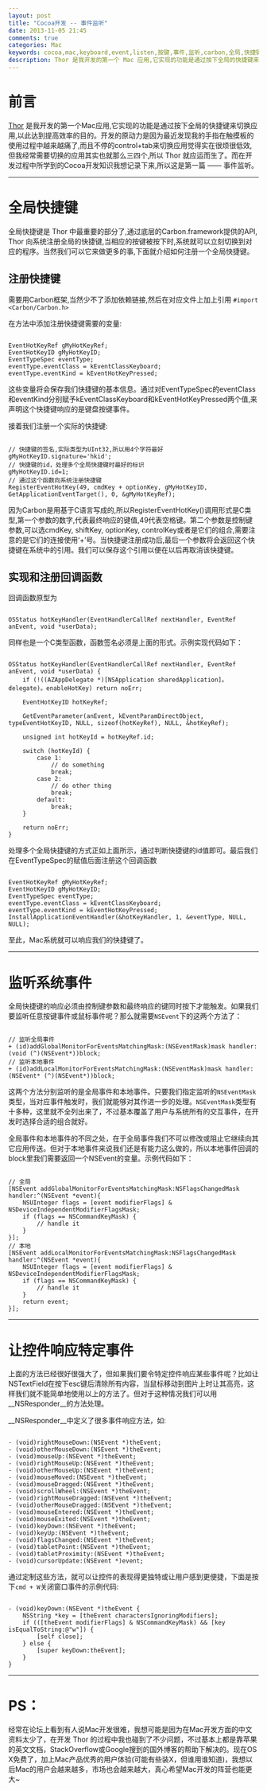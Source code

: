 ```yaml
---
layout: post
title: "Cocoa开发 -- 事件监听"
date: 2013-11-05 21:45
comments: true
categories: Mac
keywords: cocoa,mac,keyboard,event,listen,按键,事件,监听,carbon,全局,快捷键
description: Thor 是我开发的第一个 Mac 应用,它实现的功能是通过按下全局的快捷键来切换应用,以此达到提高效率的目的。
---
```


# 前言

[Thor](https://github.com/gbammc/Thor) 是我开发的第一个Mac应用,它实现的功能是通过按下全局的快捷键来切换应用,以此达到提高效率的目的。开发的原动力是因为最近发现我的手指在触摸板的使用过程中越来越痛了,而且不停的control+tab来切换应用觉得实在很烦很低效,但我经常需要切换的应用其实也就那么三四个,所以 Thor 就应运而生了。而在开发过程中所学到的Cocoa开发知识我想记录下来,所以这是第一篇 —— 事件监听。

---

# 全局快捷键

全局快捷键是 Thor 中最重要的部分了,通过底层的Carbon.framework提供的API, Thor 向系统注册全局的快捷键,当相应的按键被按下时,系统就可以立刻切换到对应的程序。当然我们可以它来做更多的事,下面就介绍如何注册一个全局快捷键。

## 注册快捷键
需要用Carbon框架,当然少不了添加依赖链接,然后在对应文件上加上引用 ```#import <Carbon/Carbon.h>```

在方法中添加注册快捷键需要的变量:

``` objc

EventHotKeyRef gMyHotKeyRef;
EventHotKeyID gMyHotKeyID;
EventTypeSpec eventType;
eventType.eventClass = kEventClassKeyboard;
eventType.eventKind = kEventHotKeyPressed;

```

这些变量将会保存我们快捷键的基本信息。通过对EventTypeSpec的eventClass和eventKind分别赋予kEventClassKeyboard和kEventHotKeyPressed两个值,来声明这个快捷键响应的是键盘按键事件。

接着我们注册一个实际的快捷键:

``` objc

// 快捷键的签名,实际类型为UInt32,所以用4个字符最好
gMyHotKeyID.signature='hkid';
// 快捷键的id，处理多个全局快捷键时最好的标识
gMyHotKeyID.id=1;
// 通过这个函数向系统注册快捷键
RegisterEventHotKey(49, cmdKey + optionKey, gMyHotKeyID, GetApplicationEventTarget(), 0, &gMyHotKeyRef);

```

因为Carbon是用基于C语言写成的,所以RegisterEventHotKey()调用形式是C类型,第一个参数的数字,代表最终响应的键值,49代表空格键。第二个参数是控制键参数,可以选cmdKey, shiftKey, optionKey, controlKey或者是它们的组合,需要注意的是它们的连接使用‘+’号。当快捷键注册成功后,最后一个参数将会返回这个快捷键在系统中的引用。我们可以保存这个引用以便在以后再取消该快捷键。

## 实现和注册回调函数

回调函数原型为

``` objc

OSStatus hotKeyHandler(EventHandlerCallRef nextHandler, EventRef anEvent, void *userData);

```

同样也是一个C类型函数，函数签名必须是上面的形式。示例实现代码如下：

``` objc

OSStatus hotKeyHandler(EventHandlerCallRef nextHandler, EventRef anEvent, void *userData) {
    if (!((AZAppDelegate *)[NSApplication sharedApplication]。delegate)。enableHotKey) return noErr;

    EventHotKeyID hotKeyRef;

    GetEventParameter(anEvent, kEventParamDirectObject, typeEventHotKeyID, NULL, sizeof(hotKeyRef), NULL, &hotKeyRef);

    unsigned int hotKeyId = hotKeyRef.id;

    switch (hotKeyId) {
        case 1:
            // do something
            break;
        case 2:
            // do other thing
            break;
        default:
            break;
    }

    return noErr;
}

```

处理多个全局快捷键的方式正如上面所示，通过判断快捷键的id值即可。最后我们在EventTypeSpec的赋值后面注册这个回调函数

``` objc

EventHotKeyRef gMyHotKeyRef;
EventHotKeyID gMyHotKeyID;
EventTypeSpec eventType;
eventType.eventClass = kEventClassKeyboard;
eventType.eventKind = kEventHotKeyPressed;
InstallApplicationEventHandler(&hotKeyHandler, 1, &eventType, NULL, NULL);

```

至此，Mac系统就可以响应我们的快捷键了。

----

# 监听系统事件

全局快捷键的响应必须由控制键参数和最终响应的键同时按下才能触发。如果我们要监听任意按键事件或鼠标事件呢？那么就需要```NSEvent```下的这两个方法了：

``` objc

// 监听全局事件
+ (id)addGlobalMonitorForEventsMatchingMask:(NSEventMask)mask handler:(void (^)(NSEvent*))block;
// 监听本地事件
+ (id)addLocalMonitorForEventsMatchingMask:(NSEventMask)mask handler:(NSEvent* (^)(NSEvent*))block;

```

这两个方法分别监听的是全局事件和本地事件。只要我们指定监听的```NSEventMask```类型，当对应事件触发时，我们就能够对其作进一步的处理。```NSEventMask```类型有十多种，这里就不全列出来了，不过基本覆盖了用户与系统所有的交互事件，在开发时选择合适的组合就好。

全局事件和本地事件的不同之处，在于全局事件我们不可以修改或阻止它继续向其它应用传送。但对于本地事件来说我们还是有能力这么做的，所以本地事件回调的block里我们需要返回一个NSEvent的变量。示例代码如下：

``` objc

// 全局
[NSEvent addGlobalMonitorForEventsMatchingMask:NSFlagsChangedMask handler:^(NSEvent *event){
    NSUInteger flags = [event modifierFlags] & NSDeviceIndependentModifierFlagsMask;
    if (flags == NSCommandKeyMask) {
        // handle it
    }
}];
// 本地
[NSEvent addLocalMonitorForEventsMatchingMask:NSFlagsChangedMask handler:^(NSEvent *event){
    NSUInteger flags = [event modifierFlags] & NSDeviceIndependentModifierFlagsMask;
    if (flags == NSCommandKeyMask) {
        // handle it
    }
    return event;
}];

```
----

# 让控件响应特定事件

上面的方法已经很好很强大了，但如果我们要令特定控件响应某些事件呢？比如让NSTextField在按下esc键后清除所有内容，当鼠标移动到图片上时让其高亮，这样我们就不能简单地使用以上的方法了。但对于这种情况我们可以用__NSResponder__的方法处理。

__NSResponder__中定义了很多事件响应方法，如:


``` objc

- (void)rightMouseDown:(NSEvent *)theEvent;
- (void)otherMouseDown:(NSEvent *)theEvent;
- (void)mouseUp:(NSEvent *)theEvent;
- (void)rightMouseUp:(NSEvent *)theEvent;
- (void)otherMouseUp:(NSEvent *)theEvent;
- (void)mouseMoved:(NSEvent *)theEvent;
- (void)mouseDragged:(NSEvent *)theEvent;
- (void)scrollWheel:(NSEvent *)theEvent;
- (void)rightMouseDragged:(NSEvent *)theEvent;
- (void)otherMouseDragged:(NSEvent *)theEvent;
- (void)mouseEntered:(NSEvent *)theEvent;
- (void)mouseExited:(NSEvent *)theEvent;
- (void)keyDown:(NSEvent *)theEvent;
- (void)keyUp:(NSEvent *)theEvent;
- (void)flagsChanged:(NSEvent *)theEvent;
- (void)tabletPoint:(NSEvent *)theEvent;
- (void)tabletProximity:(NSEvent *)theEvent;
- (void)cursorUpdate:(NSEvent *)event;

```

通过定制这些方法，就可以让控件的表现得更独特或让用户感到更便捷，下面是按下```cmd + W```关闭窗口事件的示例代码:

``` objc

- (void)keyDown:(NSEvent *)theEvent {
    NSString *key = [theEvent charactersIgnoringModifiers];
    if (([theEvent modifierFlags] & NSCommandKeyMask) && [key isEqualToString:@"w"]) {
        [self close];
    } else {
        [super keyDown:theEvent];
    }
}

```

----

# PS：

经常在论坛上看到有人说Mac开发很难，我想可能是因为在Mac开发方面的中文资料太少了，在开发 Thor 的过程中我也碰到了不少问题，不过基本上都是靠苹果的英文文档，StackOverflow或Google搜到的国外博客的帮助下解决的。现在OS X免费了，加上Mac产品优秀的用户体验(可能有些装X，但谁用谁知道)，我想以后Mac的用户会越来越多，市场也会越来越大，真心希望Mac开发的阵营也能更大~

